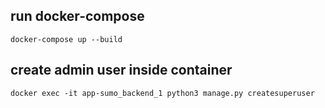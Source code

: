 ## run docker-compose
`docker-compose up --build`

## create admin user inside container
`docker exec -it app-sumo_backend_1 python3 manage.py createsuperuser`
